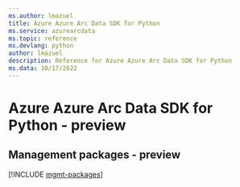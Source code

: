 ```yaml
---
ms.author: lmazuel
title: Azure Azure Arc Data SDK for Python
ms.service: azurearcdata
ms.topic: reference
ms.devlang: python
author: lmazuel
description: Reference for Azure Azure Arc Data SDK for Python
ms.data: 10/17/2022
---
```

# Azure Azure Arc Data SDK for Python - preview

## Management packages - preview
[!INCLUDE [mgmt-packages](azure-arc-data-mgmt-index.md)]